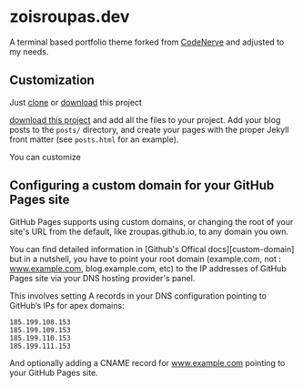 # zoisroupas.dev

A terminal based portfolio theme forked from [CodeNerve](https://github.com/CodeNerve/CodeNerve.github.io) and adjusted to my needs.

## Customization

Just [clone](https://github.com/roupasz/roupasz.github.io.git) or [download](https://github.com/roupasz/roupasz.github.io/archive/master.zip) this project


[download this project](https://github.com/bencentra/centrarium/archive/master.zip) and add all the files to your project. Add your blog posts to the `posts/` directory, and create your pages with the proper Jekyll front matter (see `posts.html` for an example).

You can customize 

## Configuring a custom domain for your GitHub Pages site

GitHub Pages supports using custom domains, or changing the root of your site's URL from the default, like zroupas.github.io, to any domain you own.

You can find detailed information in [Github's Offical docs][custom-domain] but in a nutshell, you have to point your root domain (example.com, not : www.example.com, blog.example.com, etc) to the IP addresses of GitHub Pages site via your DNS hosting provider's panel.

This involves setting A records in your DNS configuration pointing to GitHub’s IPs for apex domains:
```
185.199.108.153
185.199.109.153
185.199.110.153
185.199.111.153
```
And optionally adding a CNAME record for www.example.com pointing to your GitHub Pages site.